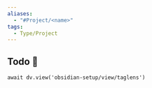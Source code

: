 ```yaml
---
aliases:
  - "#Project/<name>"
tags:
  - Type/Project
---
```


## Todo 🎯

```dataviewjs
await dv.view('obsidian-setup/view/taglens')
```